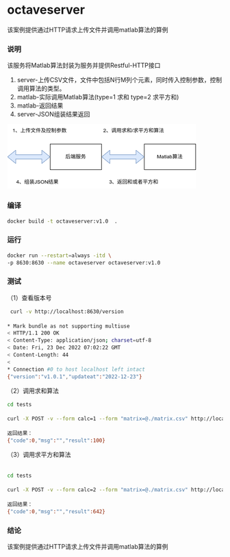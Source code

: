 # octaveserver
该案例提供通过HTTP请求上传文件并调用matlab算法的算例

### 说明
该服务将Matlab算法封装为服务并提供Restful-HTTP接口
1. server-上传CSV文件，文件中包括N行M列个元素，同时传入控制参数，控制调用算法的类型。
2. matlab-实际调用Matlab算法(type=1 求和  type=2 求平方和)
3. matlab-返回结果
4. server-JSON组装结果返回

![图片](images/octave.png)

### 编译

```bash
docker build -t octaveserver:v1.0  .
```
### 运行

```bash
docker run --restart=always -itd \
-p 8630:8630 --name octaveserver octaveserver:v1.0
```
### 测试
（1）查看版本号
```bash
 curl -v http://localhost:8630/version

* Mark bundle as not supporting multiuse
< HTTP/1.1 200 OK
< Content-Type: application/json; charset=utf-8
< Date: Fri, 23 Dec 2022 07:02:22 GMT
< Content-Length: 44
< 
* Connection #0 to host localhost left intact
{"version":"v1.0.1","updateat":"2022-12-23"}
```

（2）调用求和算法
```bash
cd tests

curl -X POST -v --form calc=1 --form "matrix=@./matrix.csv" http://localhost:8630/octave

返回结果：
{"code":0,"msg":"","result":100}
```

（3）调用求平方和算法
```bash

cd tests

curl -X POST -v --form calc=2 --form "matrix=@./matrix.csv" http://localhost:8630/octave

返回结果：
{"code":0,"msg":"","result":642}
```

### 结论
该案例提供通过HTTP请求上传文件并调用matlab算法的算例